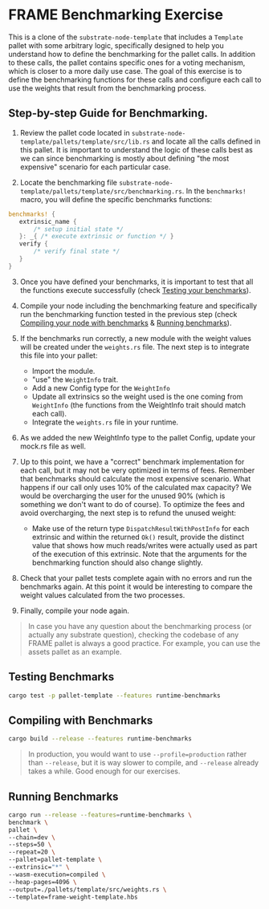 # FRAME Benchmarking Exercise

This is a clone of the `substrate-node-template` that includes a `Template` pallet with some arbitrary logic, specifically designed to help you understand how to define the benchmarking for the pallet calls.
In addition to these calls, the pallet contains specific ones for a voting mechanism, which is closer to a more daily use case.
The goal of this exercise is to define the benchmarking functions for these calls and configure each call to use the weights that result from the benchmarking process.

## Step-by-step Guide for Benchmarking.

1. Review the pallet code located in `substrate-node-template/pallets/template/src/lib.rs` and locate all the calls defined in this pallet.
   It is important to understand the logic of these calls best as we can since benchmarking is mostly about defining "the most expensive" scenario for each particular case.

2. Locate the benchmarking file `substrate-node-template/pallets/template/src/benchmarking.rs`.
   In the `benchmarks!` macro, you will define the specific benchmarks functions:

```rust
benchmarks! {
   extrinsic_name {
       /* setup initial state */
   }: _{ /* execute extrinsic or function */ }
   verify {
       /* verify final state */
   }
}
```

3.  Once you have defined your benchmarks, it is important to test that all the functions execute successfully (check [Testing your benchmarks](#testing-benchmarks)).

4.  Compile your node including the benchmarking feature and specifically run the benchmarking function tested in the previous step (check [Compiling your node with benchmarks](#compiling-with-benchmarks) & [Running benchmarks](#running-benchmarks)).

5.  If the benchmarks run correctly, a new module with the weight values will be created under the `weights.rs` file.
    The next step is to integrate this file into your pallet:

    - Import the module.
    - "use" the `WeightInfo` trait.
    - Add a new Config type for the `WeightInfo`
    - Update all extrinsics so the weight used is the one coming from `WeightInfo` (the functions from the WeightInfo trait should match each call).
    - Integrate the `weights.rs` file in your runtime.

6.  As we added the new WeightInfo type to the pallet Config, update your mock.rs file as well.

7.  Up to this point, we have a "correct" benchmark implementation for each call, but it may not be very optimized in terms of fees.
    Remember that benchmarks should calculate the most expensive scenario.
    What happens if our call only uses 10% of the calculated max capacity? We would be overcharging the user for the unused 90% (which is something we don't want to do of course).
    To optimize the fees and avoid overcharging, the next step is to refund the unused weight:

    - Make use of the return type `DispatchResultWithPostInfo` for each extrinsic and within the returned `Ok()` result, provide the distinct value that shows how much reads/writes were actually used as part of the execution of this extrinsic.
      Note that the arguments for the benchmarking function should also change slightly.

8.  Check that your pallet tests complete again with no errors and run the benchmarks again.
    At this point it would be interesting to compare the weight values calculated from the two processes.

9.  Finally, compile your node again.

> In case you have any question about the benchmarking process (or actually any substrate question), checking the codebase of any FRAME pallet is always a good practice.
> For example, you can use the assets pallet as an example.

## Testing Benchmarks

```sh
cargo test -p pallet-template --features runtime-benchmarks
```

## Compiling with Benchmarks

```sh
cargo build --release --features runtime-benchmarks
```

> In production, you would want to use `--profile=production` rather than `--release`, but it is way slower to compile, and `--release` already takes a while.
> Good enough for our exercises.

## Running Benchmarks

```sh
cargo run --release --features=runtime-benchmarks \
benchmark \
pallet \
--chain=dev \
--steps=50 \
--repeat=20 \
--pallet=pallet-template \
--extrinsic="*" \
--wasm-execution=compiled \
--heap-pages=4096 \
--output=./pallets/template/src/weights.rs \
--template=frame-weight-template.hbs
```
